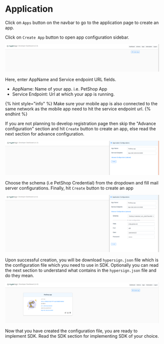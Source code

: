 # Application

Click on `Apps` button on the navbar to go to the application page to create an app.

Click on `Create App` button to open app configuration sidebar.

![](<../../../.gitbook/assets/image (23).png>)

Here, enter AppName and Service endpoint URL fields.&#x20;

* AppName: Name of your app. i.e. PetShop App
* Service Endpoint: Url at which your app is running.&#x20;

{% hint style="info" %}
Make sure your mobile app is also connected to the same network as the mobile app need to hit the service endpoint url.
{% endhint %}

If you are  not planning to develop registration page then skip the "Advance configuration" section and hit `Create` button to create an app, else read the next section for advance configuration.

![Basic app configuration](<../../../.gitbook/assets/image (21).png>)

Choose the schema (i.e PetShop Credential) from the dropdown and fill mail server configurations. Finally, hit `Create` button to create an app

![Optional advance app configuration](<../../../.gitbook/assets/image (22).png>)

Upon successful creation, you will be download `hypersign.json` file which is the configuration file which you need to use in SDK. Optionally you can read the next section to understand what contains in the `hypersign.json` file and do they mean.

![](<../../../.gitbook/assets/image (26).png>)

Now that you have created the configuration file, you are ready to implement SDK. Read the SDK section for implementing SDK of your choice.&#x20;





